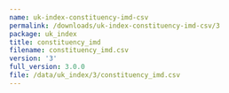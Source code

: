 ```yaml
---
name: uk-index-constituency-imd-csv
permalink: /downloads/uk-index-constituency-imd-csv/3
package: uk_index
title: constituency_imd
filename: constituency_imd.csv
version: '3'
full_version: 3.0.0
file: /data/uk_index/3/constituency_imd.csv
---
```

